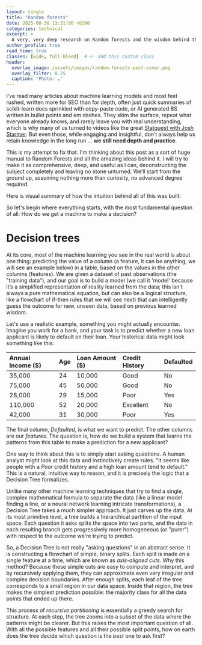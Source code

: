 ```yaml
---
layout: single
title: "Random forests"
date: 2025-08-30 13:31:00 +0200
categories: technical
excerpt: >
  A very, very deep research on Random forests and the wisdom behind them!
author_profile: true
read_time: true
classes: [wide, full-bleed]  # <- add this custom class
header:
  overlay_image: /assets/images/random-forests-post-cover.png
  overlay_filter: 0.25
  caption: "Photo: …"
---
```


I’ve read many articles about machine learning models and most feel rushed, written more for SEO than for depth, often just quick summaries of scikit-learn docs sprinkled with copy-paste code, or AI generated BS written in bullet points and em dashes. They skim the surface, repeat what everyone already knows, and rarely leave you with real understanding, which is why many of us turned to videos like the great [Statquest with Josh Starmer](https://www.youtube.com/@statquest). But even those, while engaging and insightful, don’t always help us retain knowledge in the long run ... **we still need depth and practice**.

This is my attempt to fix that. I'm thinking about this post as a sort of huge manual to Random Forests and all the amazing ideas behind it. I will try to make it as comprehensive, deep, and useful as I can, deconstructing the subject completely and leaving no stone unturned. We’ll start from the ground up, assuming nothing more than curiosity, no advanced degree required. 

Here is visual summary of how the intuition behind all of this was built: 



So let's begin where everything starts, with the most fundamental question of all: How do we get a machine to make a decision?

# Decision trees

At its core, most of the machine learning you see in the real world is about one thing: predicting the value of a column (a feature, it can be anything, we will see an example below) in a table, based on the values in the other columns (features). We are given a dataset of past observations (the "training data"), and our goal is to build a model (we call it 'model' because it’s a simplified representation of reality learned from the data; this isn’t always a pure mathematical equation, but can also be a logical structure, like a flowchart of if-then rules that we will see next) that can intelligently guess the outcome for new, unseen data, based on previous learned wisdom.



Let's use a realistic example, something you might actually encounter. Imagine you work for a bank, and your task is to predict whether a new loan applicant is likely to default on their loan. Your historical data might look something like this:

| Annual Income ($) | Age | Loan Amount ($) | Credit History | Defaulted |
| :--- | :--- | :--- | :--- | :--- |
| 35,000 | 24 | 10,000 | Good | No |
| 75,000 | 45 | 50,000 | Good | No |
| 28,000 | 29 | 15,000 | Poor | Yes |
| 110,000 | 52 | 20,000 | Excellent | No |
| 42,000 | 31 | 30,000 | Poor | Yes |

The final column, *Defaulted*, is what we want to predict. The other columns are our *features*. The question is, how do we build a system that learns the patterns from this table to make a prediction for a new applicant?

One way to think about this is to simply start asking questions. A human analyst might look at this data and instinctively create rules. "It seems like people with a *Poor* credit history and a high loan amount tend to default." This is a natural, intuitive way to reason, and it is precisely the logic that a Decision Tree formalizes.

Unlike many other machine learning techniques that try to find a single, complex mathematical formula to separate the data (like a linear model finding a line, or a neural network learning intricate transformations), a Decision Tree takes a much simpler approach. It just carves up the data. At its most primitive level, a tree builds a hierarchical partition of the input space. Each question it asks splits the space into two parts, and the data in each resulting branch gets progressively more homogeneous (or "purer") with respect to the outcome we're trying to predict.

So, a Decision Tree is not really "asking questions" in an abstract sense. It is constructing a flowchart of simple, binary splits. Each split is made on a single feature at a time, which are known as *axis-aligned cuts*. Why this method? Because these simple cuts are easy to compute and interpret, and by recursively applying them, they can approximate even very irregular and complex decision boundaries. After enough splits, each leaf of the tree corresponds to a small region in our data space. Inside that region, the tree makes the simplest prediction possible: the majority class for all the data points that ended up there.

This process of *recursive partitioning* is essentially a greedy search for structure. At each step, the tree zooms into a subset of the data where the patterns might be clearer. But this raises the most important question of all. With all the possible features and all their possible split points, how on earth does the tree decide which question is the *best* one to ask first?